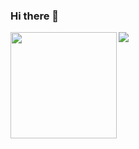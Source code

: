 ### Hi there 👋

<!--
**topazape/topazape** is a ✨ _special_ ✨ repository because its `README.md` (this file) appears on your GitHub profile.

Here are some ideas to get you started:

- 🔭 I’m currently working on ...
- 🌱 I’m currently learning ...
- 👯 I’m looking to collaborate on ...
- 🤔 I’m looking for help with ...
- 💬 Ask me about ...
- 📫 How to reach me: ...
- 😄 Pronouns: ...
- ⚡ Fun fact: ...
-->

<div>
  <img height="170" align="left" src="https://github-readme-stats.vercel.app/api?username=topazape&count_private=true&include_all_commits=true" />
  <img src="https://github-readme-stats.vercel.app/api/top-langs/?username=topazape&layout=compact&hide=jupyter%20notebook" />
</div>
